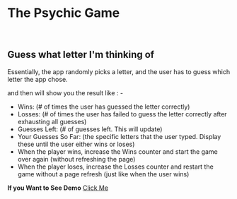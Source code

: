 # The Psychic Game
<br>
<h2>Guess what letter I'm thinking of</h2>
<p>Essentially, the app randomly picks a letter, and the user has to guess which letter the app chose.</p>
<p>and then will show you the result like : -</p>
<ul>
<li>Wins: (# of times the user has guessed the letter correctly)</li>
<li>Losses: (# of times the user has failed to guess the letter correctly after exhausting all guesses)</li>
<li>Guesses Left: (# of guesses left. This will update)</li>
<li>Your Guesses So Far: (the specific letters that the user typed. Display these until the user either wins or loses)</li>
<li>When the player wins, increase the Wins counter and start the game over again (without refreshing the page)</li>
<li>When the player loses, increase the Losses counter and restart the game without a page refresh (just like when the user wins)</li>
</ul>
<strong>If you Want to See Demo</strong> <a href = "https://nebiyouk.github.io/The-Psychic-Game" target = "_blank">Click Me</a>
